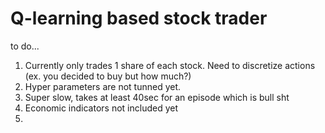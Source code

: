 # Q-learning based stock trader

to do...
1) Currently only trades 1 share of each stock. Need to discretize actions (ex. you decided to buy but how much?)
2) Hyper parameters are not tunned yet. 
3) Super slow, takes at least 40sec for an episode which is bull sht
4) Economic indicators not included yet
5) 

